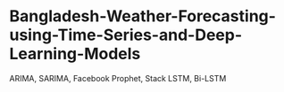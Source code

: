 # Bangladesh-Weather-Forecasting-using-Time-Series-and-Deep-Learning-Models
 ARIMA, SARIMA, Facebook Prophet, Stack LSTM, Bi-LSTM
